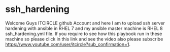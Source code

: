 # ssh_hardening
Welcome Guys ITCIRCLE github Account and here I am to upload ssh server hardening with ansible in RHEL 7 and my ansible master machine is RHEL 8 ssh_hardening.yml file.
If you require to see how this playbook run in these machine so please click in this link and see the video also please subscribe https://www.youtube.com/user/itcircle?sub_confirmation=1.
